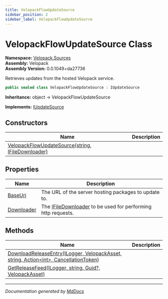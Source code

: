 ```yaml
---
title: VelopackFlowUpdateSource
sidebar_position: 2
sidebar_label: VelopackFlowUpdateSource
---
```

<!--  
  <auto-generated>   
    The contents of this file were generated by a tool.  
    Changes to this file may be list if the file is regenerated  
  </auto-generated>   
-->

# VelopackFlowUpdateSource Class

**Namespace:** [Velopack.Sources](../index.md)  
**Assembly:** Velopack  
**Assembly Version:** 0.0.1049+da27736

Retrieves updates from the hosted Velopack service.

```csharp
public sealed class VelopackFlowUpdateSource : IUpdateSource
```

**Inheritance:** object → VelopackFlowUpdateSource

**Implements:** [IUpdateSource](../IUpdateSource/index.md)

## Constructors

| Name                                                                       | Description |
| -------------------------------------------------------------------------- | ----------- |
| [VelopackFlowUpdateSource(string, IFileDownloader)](constructors/index.md) |             |

## Properties

| Name                                   | Description                                                                                   |
| -------------------------------------- | --------------------------------------------------------------------------------------------- |
| [BaseUri](properties/BaseUri.md)       |  The URL of the server hosting packages to update to.                                         |
| [Downloader](properties/Downloader.md) |  The [IFileDownloader](../IFileDownloader/index.md) to be used for performing http requests.  |

## Methods

| Name                                                                                                                      | Description |
| ------------------------------------------------------------------------------------------------------------------------- | ----------- |
| [DownloadReleaseEntry(ILogger, VelopackAsset, string, Action\<int\>, CancellationToken)](methods/DownloadReleaseEntry.md) |             |
| [GetReleaseFeed(ILogger, string, Guid?, VelopackAsset)](methods/GetReleaseFeed.md)                                        |             |

___

*Documentation generated by [MdDocs](https://github.com/ap0llo/mddocs)*
